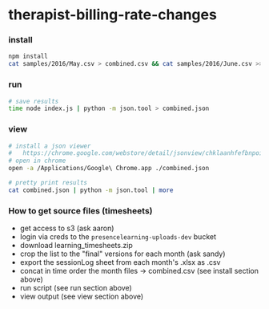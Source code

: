 # therapist-billing-rate-changes

### install
``` sh
npm install
cat samples/2016/May.csv > combined.csv && cat samples/2016/June.csv >> combined.csv
```

### run
``` sh
# save results
time node index.js | python -m json.tool > combined.json
```

### view
``` sh
# install a json viewer
#   https://chrome.google.com/webstore/detail/jsonview/chklaanhfefbnpoihckbnefhakgolnmc?hl=en)
# open in chrome
open -a /Applications/Google\ Chrome.app ./combined.json

# pretty print results
cat combined.json | python -m json.tool | more
```

### How to get source files (timesheets)
* get access to s3 (ask aaron)
* login via creds to the `presencelearning-uploads-dev` bucket
* download learning_timesheets.zip
* crop the list to the "final" versions for each month (ask sandy)
* export the sessionLog sheet from each month's .xlsx as .csv
* concat in time order the month files → combined.csv (see install section above)
* run script (see run section above)
* view output (see view section above)
